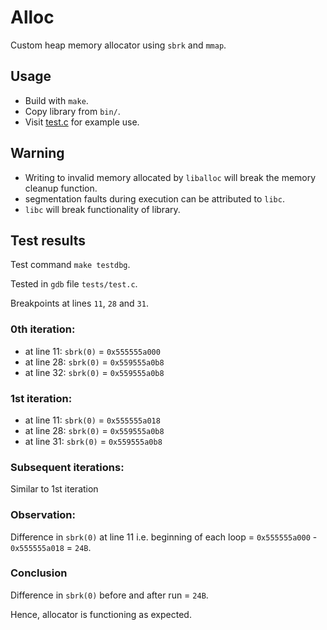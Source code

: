 # Alloc
Custom heap memory allocator using `sbrk` and `mmap`.

## Usage
- Build with `make`.
- Copy library from `bin/`.
- Visit [test.c](tests/test.c) for example use.

## Warning
- Writing to invalid memory allocated by `liballoc` will break the memory cleanup function.
- segmentation faults during execution can be attributed to `libc`.
- `libc` will break functionality of library.

## Test results

Test command `make testdbg`.

Tested in `gdb` file `tests/test.c`.

Breakpoints at lines `11`, `28` and `31`.

### 0th iteration:
 - at line 11: `sbrk(0)` = `0x555555a000`
 - at line 28: `sbrk(0)` = `0x559555a0b8`
 - at line 32: `sbrk(0)` = `0x559555a0b8`

### 1st iteration:
 - at line 11: `sbrk(0)` = `0x555555a018`
 - at line 28: `sbrk(0)` = `0x559555a0b8`
 - at line 31: `sbrk(0)` = `0x559555a0b8`

### Subsequent iterations:
Similar to 1st iteration

### Observation:

Difference in `sbrk(0)` at line 11 i.e. beginning of each loop = `0x555555a000` - `0x555555a018` = `24B`.

### Conclusion
Difference in `sbrk(0)` before and after run = `24B`.

Hence, allocator is functioning as expected.
